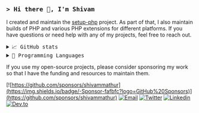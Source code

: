### <samp>**> Hi there 👋, I'm Shivam**</samp>

I created and maintain the [setup-php](https://github.com/shivammathur/setup-php) project. As part of that, I also maintain builds of PHP and various PHP extensions for different platforms. If you have questions or need help with any of my projects, feel free to reach out.

<details>
    <summary> <samp>📈 GitHub stats</samp></summary>
<br/>

![Shivam Mathur GitHub stats](https://github-readme-stats.vercel.app/api?username=shivammathur&show_icons=true&icon_color=805AD5&text_color=718096&bg_color=ffffff00&hide_title=true&include_all_commits=true&count_private=true&hide_border=true)

</details>

<details>
    <summary> <samp>📝 Programming Languages</samp></summary>
<br/>

![Shivam Mathur Language stats](https://github-readme-stats.vercel.app/api/top-langs/?username=shivammathur&layout=compact&icon_color=805AD5&text_color=718096&bg_color=ffffff00&hide_border=true&langs_count=10)

</details>

If you use my open-source projects, please consider sponsoring my work so that I have the funding and resources to maintain them.

[![https://github.com/sponsors/shivammathur](https://img.shields.io/badge/-Sponsor-fafbfc?logo=GitHub%20Sponsors)](https://github.com/sponsors/shivammathur)
[![Email](https://img.shields.io/badge/Email-EA4335?logo=Gmail&logoColor=white)](mailto:contact@shivammathur.com)
[![Twitter](https://img.shields.io/badge/Twitter-1DA1F2?logo=twitter&logoColor=white)](https://twitter.com/meshivammathur)
[![Linkedin](https://img.shields.io/badge/LinkedIn-0077B5?logo=linkedin&logoColor=white)](https://linkedin.com/in/shivammathur/)
[![Dev.to](https://img.shields.io/badge/dev.to-0A0A0A?logo=dev.to&logoColor=white)](https://dev.to/shivammathur)
